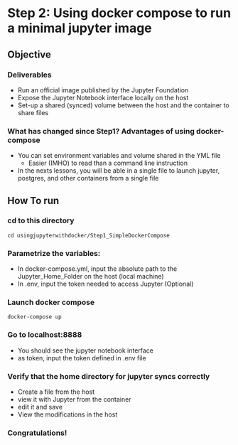 # Step 2: Using docker compose to run a minimal jupyter image
## Objective
### Deliverables
- Run an official image published by the Jupyter Foundation
- Expose the Jupyter Notebook interface locally on the host
- Set-up a shared (synced) volume between the host and the container to share files

### What has changed since Step1? Advantages of using docker-compose
- You can set environment variables and volume shared in the YML file
  - Easier (IMHO) to read than a command line instruction
- In the nexts lessons, you will be able in a single file to launch jupyter, postgres, and other containers from a single file


## How To run
### cd to this directory

````
cd usingjupyterwithdocker/Step1_SimpleDockerCompose
````

### Parametrize the variables:
- In docker-compose.yml, input the absolute path to the Jupyter_Home_Folder on the host (local machine)
- In .env, input the token needed to access Jupyter (Optional)

### Launch docker compose
````
docker-compose up
````

### Go to localhost:8888
- You should see the jupyter notebook interface
- as token, input the token defined in .env file

### Verify that the home directory for jupyter syncs correctly
- Create a file from the host
- view it with Jupyter from the container
- edit it and save
- View the modifications in the host

### Congratulations!
